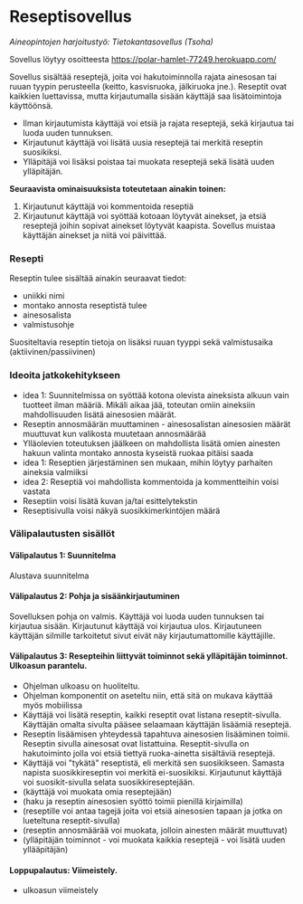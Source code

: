 # Reseptisovellus
*Aineopintojen harjoitustyö: Tietokantasovellus (Tsoha)*

Sovellus löytyy osoitteesta
https://polar-hamlet-77249.herokuapp.com/

Sovellus sisältää reseptejä, joita voi hakutoiminnolla rajata ainesosan tai ruuan tyypin perusteella (keitto, kasvisruoka, jälkiruoka jne.). Reseptit ovat kaikkien luettavissa, mutta kirjautumalla sisään käyttäjä saa lisätoimintoja käyttöönsä.

- Ilman kirjautumista käyttäjä voi etsiä ja rajata reseptejä, sekä kirjautua tai luoda uuden tunnuksen.
- Kirjautunut käyttäjä voi lisätä uusia reseptejä tai merkitä reseptin suosikiksi.
- Ylläpitäjä voi lisäksi poistaa tai muokata reseptejä sekä lisätä uuden ylläpitäjän.

**Seuraavista ominaisuuksista toteutetaan ainakin toinen:**
1. Kirjautunut käyttäjä voi kommentoida reseptiä
2. Kirjautunut käyttäjä voi syöttää kotoaan löytyvät ainekset, ja etsiä reseptejä joihin sopivat ainekset löytyvät kaapista. Sovellus muistaa käyttäjän ainekset ja niitä voi päivittää.


### Resepti
Reseptin tulee sisältää ainakin seuraavat tiedot: 
- uniikki nimi 
- montako annosta reseptistä tulee 
- ainesosalista 
- valmistusohje 

Suositeltavia reseptin tietoja on lisäksi ruuan tyyppi sekä valmistusaika (aktiivinen/passiivinen)

### Ideoita jatkokehitykseen
- idea 1: Suunnitelmissa on syöttää kotona olevista aineksista alkuun vain tuotteet ilman määriä. Mikäli aikaa jää, toteutan omiin aineksiin mahdollisuuden lisätä ainesosien määrät.
- Reseptin annosmäärän muuttaminen - ainesosalistan ainesosien määrät muuttuvat kun valikosta muutetaan annosmäärää
- Ylläolevien toteutuksen jäälkeen on mahdollista lisätä omien ainesten hakuun valinta montako annosta kyseistä ruokaa pitäisi saada
- idea 1: Reseptien järjestäminen sen mukaan, mihin löytyy parhaiten aineksia valmiiksi
- idea 2: Reseptiä voi mahdollista kommentoida ja kommentteihin voisi vastata
- Reseptiin voisi lisätä kuvan ja/tai esittelytekstin
- Reseptisivulla voisi näkyä suosikkimerkintöjen määrä

### Välipalautusten sisällöt
#### Välipalautus 1: Suunnitelma
Alustava suunnitelma

#### Välipalautus 2: Pohja ja sisäänkirjautuminen
Sovelluksen pohja on valmis. Käyttäjä voi luoda uuden tunnuksen tai kirjautua sisään. Kirjautunut käyttäjä voi kirjautua ulos. Kirjautuneen käyttäjän silmille tarkoitetut sivut eivät näy kirjautumattomille käyttäjille.

#### Välipalautus 3: Resepteihin liittyvät toiminnot sekä ylläpitäjän toiminnot. Ulkoasun parantelu.
- Ohjelman ulkoasu on huoliteltu. 
- Ohjelman komponentit on aseteltu niin, että sitä on mukava käyttää myös mobiilissa
- Käyttäjä voi lisätä reseptin, kaikki reseptit ovat listana reseptit-sivulla. Käyttäjän omalta sivulta pääsee selaamaan käyttäjän lisäämiä reseptejä.
- Reseptin lisäämisen yhteydessä tapahtuva ainesosien lisääminen toimii. Reseptin sivulla ainesosat ovat listattuina. Reseptit-sivulla on hakutoiminto jolla voi etsiä tiettyä ruoka-ainetta sisältäviä reseptejä. 
- Käyttäjä voi "tykätä" reseptistä, eli merkitä sen suosikikseen. Samasta napista suosikkireseptin voi merkitä ei-suosikiksi. Kirjautunut käyttäjä voi suosikit-sivulla selata suosikkireseptejään.
- (käyttäjä voi muokata omia reseptejään)
- (haku ja reseptin ainesosien syöttö toimii pienillä kirjaimilla)
- (reseptille voi antaa tagejä joita voi etsiä ainesosien tapaan ja jotka on lueteltuna reseptit-sivulla)
- (reseptin annosmäärää voi muokata, jolloin ainesten määrät muuttuvat)
- (ylläpitäjän toiminnot - voi muokata kaikkia reseptejä - voi lisätä uuden yllääpitäjän)

#### Loppupalautus: Viimeistely.
- ulkoasun viimeistely
